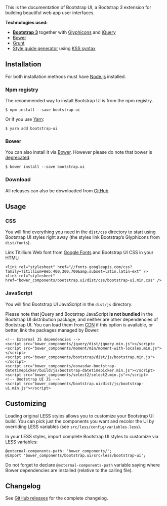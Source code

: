 <p class="lead">This is the documentation of Bootstrap UI, a Bootstrap 3 extension for building beautiful web app user
interfaces.</p>

**Technologies used:**

- [**Bootstrap 3**](http://getbootstrap.com) together with [Glyphicons](http://glyphicons.com/) and
[jQuery](http://jquery.com)
- [Bower](http://bower.io)
- [Grunt](http://gruntjs.com)
- [Style guide generator](https://github.com/kss-node/grunt-kss) using
[KSS syntax](http://warpspire.com/kss/syntax/)

<h2 id="installation" class="page-header">Installation</h2>

For both installation methods must have [Node.js](http://nodejs.org) installed.

### Npm registry
The recommended way to install Bootstrap UI is from the npm registry.

```
$ npm install --save bootstrap-ui
```

Or if you use [Yarn](https://yarnpkg.com):

```
$ yarn add bootstrap-ui
```

### Bower
You can also install it via [Bower](http://bower.io).
However please do note that bower is [deprecated](https://bower.io/).

```
$ bower install --save bootstrap.ui
```

### Download
All releases can also be downloaded from [GitHub](https://github.com/visionappscz/bootstrap-ui/releases).

<h2 id="usage" class="page-header">Usage</h2>

### CSS
You will find everything you need in the `dist/css` directory to start using Bootstrap UI styles right away
(the styles link Bootstrap’s Glyphicons from `dist/fonts`).

Link Titillium Web font from [Google Fonts](https://www.google.com/fonts/) and Bootstrap UI CSS in your HTML:

```
<link rel="stylesheet" href="//fonts.googleapis.com/css?family=Titillium+Web:400,300,700&amp;subset=latin,latin-ext" />
<link rel="stylesheet" href="bower_components/bootstrap.ui/dist/css/bootstrap-ui.min.css" />
```

### JavaScript
You will find Bootstrap UI JavaScript in the `dist/js` directory.

Please note that jQuery and Bootstrap JavaScript **is not bundled** in the Bootstrap UI distribution package, and neither are
other dependencies of Bootstrap UI. You can load them from [CDN](http://www.bootstrapcdn.com) if this option is
available, or better, link the packages managed by Bower:

```
<!-- External JS dependencies -->
<script src="bower_components/jquery/dist/jquery.min.js"></script>
<script src="bower_components/moment/min/moment-with-locales.min.js"></script>
<script src="bower_components/bootstrap/dist/js/bootstrap.min.js"></script>
<script src="bower_components/eonasdan-bootstrap-datetimepicker/build/js/bootstrap-datetimepicker.min.js"></script>
<script src="bower_components/select2/select2.min.js"></script>
<!-- Bootstrap UI JS -->
<script src="bower_components/bootstrap.ui/dist/js/bootstrap-ui.min.js"></script>
```

<h2 id="customizing" class="page-header">Customizing</h2>

Loading original LESS styles allows you to customize your Bootstrap UI build. You can pick just the components you want
and recolor the UI by overriding LESS variables (see `src/less/config/variables.less`).

In your LESS styles, import complete Bootstrap UI styles to customize via LESS variables:

```
@external-components-path: 'bower_components/';
@import 'bower_components/bootstrap.ui/src/less/bootstrap-ui';
```

Do not forget to declare `@external-components-path` variable saying where Bower dependencies are installed (relative to
the calling file).

<h2 id="changelog" class="page-header">Changelog</h2>

See [GitHub releases](https://github.com/visionappscz/bootstrap-ui/releases) for the complete changelog.
